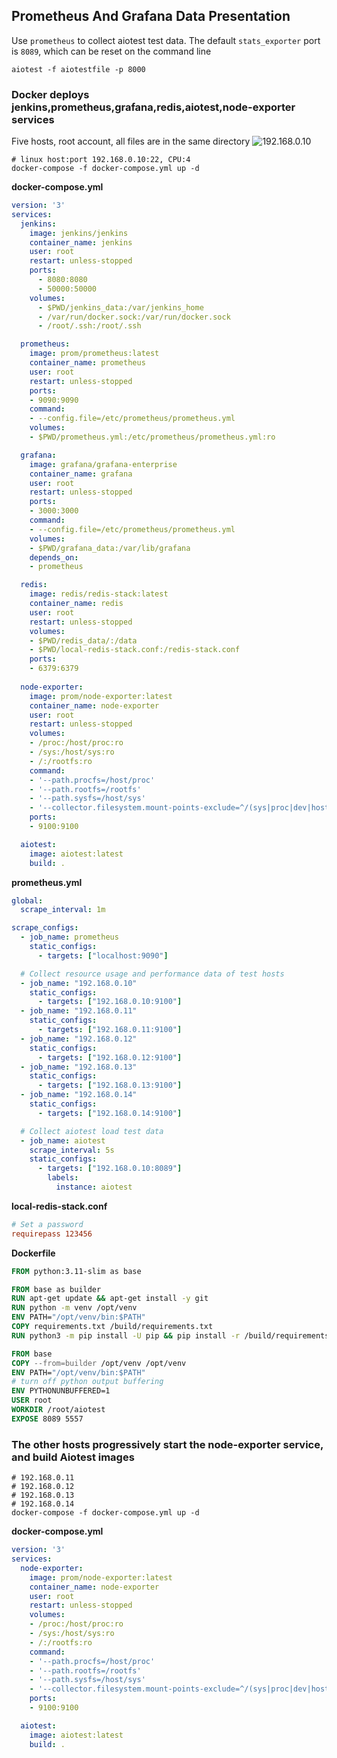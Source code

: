 ## Prometheus And Grafana Data Presentation
Use `prometheus` to collect aiotest test data. The default `stats_exporter` port is `8089`, which can be reset on the command line
```console
aiotest -f aiotestfile -p 8000
```
### **Docker deploys jenkins,prometheus,grafana,redis,aiotest,node-exporter services**
Five hosts, root account, all files are in the same directory
![192.168.0.10](images/linux.png)
```console
# linux host:port 192.168.0.10:22, CPU:4
docker-compose -f docker-compose.yml up -d
```
**docker-compose.yml**
```yml
version: '3'
services:
  jenkins:
    image: jenkins/jenkins
    container_name: jenkins
    user: root
    restart: unless-stopped
    ports:
      - 8080:8080
      - 50000:50000
    volumes:
      - $PWD/jenkins_data:/var/jenkins_home
      - /var/run/docker.sock:/var/run/docker.sock
      - /root/.ssh:/root/.ssh

  prometheus:
    image: prom/prometheus:latest
    container_name: prometheus
    user: root
    restart: unless-stopped
    ports:
    - 9090:9090
    command:
    - --config.file=/etc/prometheus/prometheus.yml
    volumes:
    - $PWD/prometheus.yml:/etc/prometheus/prometheus.yml:ro

  grafana:
    image: grafana/grafana-enterprise
    container_name: grafana
    user: root
    restart: unless-stopped
    ports:
    - 3000:3000
    command:
    - --config.file=/etc/prometheus/prometheus.yml
    volumes:
    - $PWD/grafana_data:/var/lib/grafana
    depends_on:
    - prometheus

  redis:
    image: redis/redis-stack:latest
    container_name: redis
    user: root
    restart: unless-stopped
    volumes:
    - $PWD/redis_data/:/data
    - $PWD/local-redis-stack.conf:/redis-stack.conf
    ports:
    - 6379:6379
  
  node-exporter:
    image: prom/node-exporter:latest
    container_name: node-exporter
    user: root
    restart: unless-stopped
    volumes:
    - /proc:/host/proc:ro
    - /sys:/host/sys:ro
    - /:/rootfs:ro
    command:
    - '--path.procfs=/host/proc'
    - '--path.rootfs=/rootfs'
    - '--path.sysfs=/host/sys'
    - '--collector.filesystem.mount-points-exclude=^/(sys|proc|dev|host|etc)($$|/)'
    ports:
    - 9100:9100

  aiotest:
    image: aiotest:latest
    build: .

```
**prometheus.yml**
```yml
global:
  scrape_interval: 1m

scrape_configs:
  - job_name: prometheus
    static_configs:
      - targets: ["localhost:9090"]

  # Collect resource usage and performance data of test hosts
  - job_name: "192.168.0.10"
    static_configs:
      - targets: ["192.168.0.10:9100"]
  - job_name: "192.168.0.11"
    static_configs:
      - targets: ["192.168.0.11:9100"]
  - job_name: "192.168.0.12"
    static_configs:
      - targets: ["192.168.0.12:9100"]
  - job_name: "192.168.0.13"
    static_configs:
      - targets: ["192.168.0.13:9100"]
  - job_name: "192.168.0.14"
    static_configs:
      - targets: ["192.168.0.14:9100"]

  # Collect aiotest load test data
  - job_name: aiotest
    scrape_interval: 5s
    static_configs:
      - targets: ["192.168.0.10:8089"]
        labels:
          instance: aiotest
```
**local-redis-stack.conf**
```conf
# Set a password
requirepass 123456
```
**Dockerfile**
```Dockerfile
FROM python:3.11-slim as base

FROM base as builder
RUN apt-get update && apt-get install -y git 
RUN python -m venv /opt/venv
ENV PATH="/opt/venv/bin:$PATH"
COPY requirements.txt /build/requirements.txt
RUN python3 -m pip install -U pip && pip install -r /build/requirements.txt

FROM base
COPY --from=builder /opt/venv /opt/venv
ENV PATH="/opt/venv/bin:$PATH"
# turn off python output buffering
ENV PYTHONUNBUFFERED=1
USER root
WORKDIR /root/aiotest
EXPOSE 8089 5557
```

### The other hosts progressively start the node-exporter service, and build Aiotest images
```console
# 192.168.0.11
# 192.168.0.12
# 192.168.0.13
# 192.168.0.14
docker-compose -f docker-compose.yml up -d
```
**docker-compose.yml**
```yml
version: '3'
services: 
  node-exporter:
    image: prom/node-exporter:latest
    container_name: node-exporter
    user: root
    restart: unless-stopped
    volumes:
    - /proc:/host/proc:ro
    - /sys:/host/sys:ro
    - /:/rootfs:ro
    command:
    - '--path.procfs=/host/proc'
    - '--path.rootfs=/rootfs'
    - '--path.sysfs=/host/sys'
    - '--collector.filesystem.mount-points-exclude=^/(sys|proc|dev|host|etc)($$|/)'
    ports:
    - 9100:9100

  aiotest:
    image: aiotest:latest
    build: .
```

